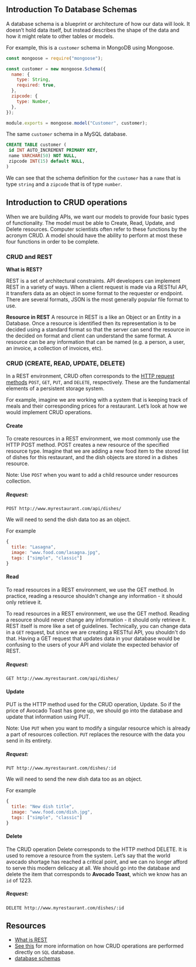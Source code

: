 ## Introduction To Database Schemas

A database schema is a blueprint or architecture of how our data will look. It doesn’t hold data itself, but instead describes the shape of the data and how it might relate to other tables or models.

For example, this is a `customer` schema in MongoDB using Mongoose.

```js
const mongoose = require("mongoose");

const customer = new mongoose.Schema({
  name: {
    type: String,
    required: true,
  },
  zipcode: {
    type: Number,
  },
});

module.exports = mongoose.model("Customer", customer);
```

The same `customer` schema in a MySQL database.

```sql
CREATE TABLE customer (
 id INT AUTO_INCREMENT PRIMARY KEY,
 name VARCHAR(50) NOT NULL,
 zipcode INT(15) default NULL,
)

```

We can see that the schema definition for the `customer` has a `name` that is type `string` and a `zipcode` that is of type `number`.

## Introduction to CRUD operations

When we are building APIs, we want our models to provide four basic types of functionality. The model must be able to Create, Read, Update, and Delete resources. Computer scientists often refer to these functions by the acronym CRUD. A model should have the ability to perform at most these four functions in order to be complete.

### CRUD and REST

**What is REST?**

REST is a set of architectural constraints. API developers can implement REST in a variety of ways. When a client request is made via a RESTful API, it transfers data as an object in some format to the requester or endpoint. There are several formats, JSON is the most generally popular file format to use.

**Resource in REST**
A resource in REST is a like an Object or an Entity in a Database. Once a resource is identified then its representation is to be decided using a standard format so that the server can send the resource in the decided on format and client can understand the same format. A resource can be any information that can be named (e.g. a person, a user, an invoice, a collection of invoices, etc).

### CRUD (CREATE, READ, UPDATE, DELETE)

In a REST environment, CRUD often corresponds to the [HTTP request methods](https://developer.mozilla.org/en-US/docs/Web/HTTP/Methods) `POST`, `GET`, `PUT`, and `DELETE`, respectively. These are the fundamental elements of a persistent storage system.

For example, imagine we are working with a system that is keeping track of meals and their corresponding prices for a restaurant. Let’s look at how we would implement CRUD operations.

#### Create

To create resources in a REST environment, we most commonly use the HTTP POST method. POST creates a new resource of the specified resource type.
Imagine that we are adding a new food item to the stored list of dishes for this restaurant, and the dish objects are stored in a dishes resource.

Note: Use `POST` when you want to add a child resource under resources collection.

##### Request:

`POST http://www.myrestaurant.com/api/dishes/`

We will need to send the dish data too as an object.

For example

```js
{
  title: "Lasagna",
  image: "www.food.com/lasagna.jpg",
  tags: ["simple", "classic"]
}
```

#### Read

To read resources in a REST environment, we use the GET method. In practice, reading a resource shouldn't change any information - it should only retrieve it.

To read resources in a REST environment, we use the GET method. Reading a resource should never change any information - it should only retrieve it. REST itself is more like a set of guidelines. Technically, you can change data in a `GET` request, but since we are creating a RESTful API, you shouldn't do that. Having a GET request that updates data in your database would be confusing to the users of your API and violate the expected behavior of REST.

##### Request:

`GET http://www.myrestaurant.com/api/dishes/`

#### Update

PUT is the HTTP method used for the CRUD operation, Update.
So if the price of Avocado Toast has gone up, we should go into the database and update that information using PUT.

Note: Use `PUT` when you want to modify a singular resource which is already a part of resources collection. `PUT` replaces the resource with the data you send in its entirety.

##### Request:

`PUT http://www.myrestaurant.com/dishes/:id`

We will need to send the new dish data too as an object.

For example

```js
{
  title: "New dish title",
  image: "www.food.com/dish.jpg",
  tags: ["simple", "classic"]
}
```

#### Delete

The CRUD operation Delete corresponds to the HTTP method DELETE. It is used to remove a resource from the system.
Let’s say that the world avocado shortage has reached a critical point, and we can no longer afford to serve this modern delicacy at all. We should go into the database and delete the item that corresponds to **Avocado Toast**, which we know has an `id` of 1223.

##### Request:

`DELETE http://www.myrestaurant.com/dishes/:id`

## Resources

- [What is REST](https://restfulapi.net/)
- [See this](https://www.educative.io/blog/crud-operations#what) for more information on how CRUD operations are performed directly on `SQL` database.
- [database schemas](https://www.educative.io/blog/what-are-database-schemas-examples#types)
